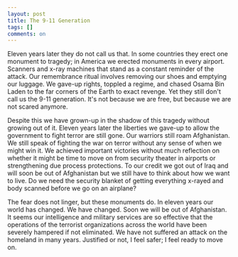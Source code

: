 ```yaml
---
layout: post
title: The 9-11 Generation
tags: []
comments: on
---
```

Eleven years later they do not call us that. In some countries they erect one monument to tragedy; in America we erected monuments in every airport. Scanners and x-ray machines that stand as a constant reminder of the attack. Our remembrance ritual involves removing our shoes and emptying our luggage. We gave-up rights, toppled a regime, and chased Osama Bin Laden to the far corners of the Earth to exact revenge. Yet they still don't call us the 9-11 generation. It's not because we are free, but because we are not scared anymore.

Despite this we have grown-up in the shadow of this tragedy without growing out of it. Eleven years later the liberties we gave-up to allow the government to fight terror are still gone. Our warriors still roam Afghanistan. We still speak of fighting the war on terror without any sense of when we might win it. We achieved important victories without much reflection on whether it might be time to move on from security theater in airports or strengthening due process protections. To our credit we got out of Iraq and will soon be out of Afghanistan but we still have to think about how we want to live. Do we need the security blanket of getting everything x-rayed and body scanned before we go on an airplane?

The fear does not linger, but these monuments do. In eleven years our world has changed. We have changed. Soon we will be out of Afghanistan. It seems our intelligence and military services are so effective that the operations of the terrorist organizations across the world have been severely hampered if not eliminated. We have not suffered an attack on the homeland in many years. Justified or not, I feel safer; I feel ready to move on.
